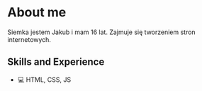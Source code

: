 # About me
Siemka jestem Jakub i mam 16 lat. Zajmuje się tworzeniem stron internetowych.

## Skills and Experience
* 💻 HTML, CSS, JS
